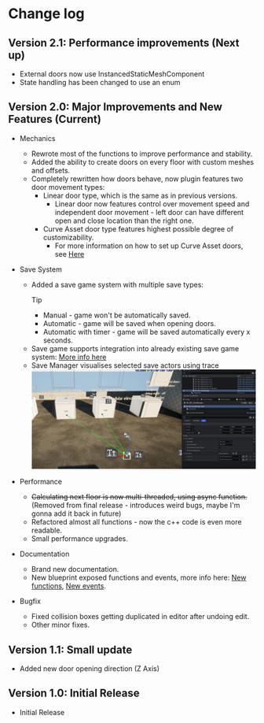 # Change log

## Version 2.1: Performance improvements (Next up)
- External doors now use InstancedStaticMeshComponent
- State handling has been changed to use an enum


## Version 2.0: Major Improvements and New Features (Current)

- Mechanics
    - Rewrote most of the functions to improve performance and stability.
    - Added the ability to create doors on every floor with custom meshes and offsets.
    - Completely rewritten how doors behave, now plugin features two door movement types:
        - Linear door type, which is the same as in previous versions.
            - Linear door now features control over movement speed and independent door movement - left door can have different open and close location than the right one.
        - Curve Asset door type features highest possible degree of customizability.
            - For more information on how to set up Curve Asset doors, see [Here](/guides/doors-setup.md)

- Save System
    - Added a save game system with multiple save types:
        >[!Tip]
        >- Manual - game won't be automatically saved.
        >- Automatic - game will be saved when opening doors.
        >- Automatic with timer - game will be saved automatically every x seconds.
    - Save game supports integration into already existing save game system: [More info here]()
    - Save Manager visualises selected save actors using trace ![Vis Dem](/img/UnrealEditor_Wr3JTQ0kRV.jpg)

- Performance
    - ~~Calculating next floor is now multi-threaded, using async function.~~ (Removed from final release - introduces weird bugs, maybe I'm gonna add it back in future)
    - Refactored almost all functions - now the c++ code is even more readable.
    - Small performance upgrades.

- Documentation
    - Brand new documentation.
    - New blueprint exposed functions and events, more info here: [New functions](functions.md), [New events](events.md).

- Bugfix
    - Fixed collision boxes getting duplicated in editor after undoing edit.
    - Other minor fixes.

## Version 1.1: Small update
- Added new door opening direction (Z Axis)

## Version 1.0: Initial Release
- Initial Release
